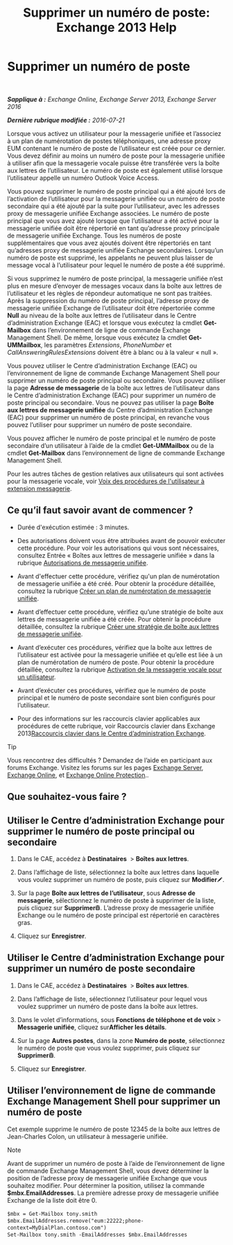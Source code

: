 ﻿---
title: 'Supprimer un numéro de poste: Exchange 2013 Help'
TOCTitle: Supprimer un numéro de poste
ms:assetid: c2b896cf-21f7-4453-a4e6-b23d236a6dd3
ms:mtpsurl: https://technet.microsoft.com/fr-fr/library/Dd351124(v=EXCHG.150)
ms:contentKeyID: 50555490
ms.date: 05/23/2018
mtps_version: v=EXCHG.150
ms.translationtype: MT
---

# Supprimer un numéro de poste

 

_**Sapplique à :** Exchange Online, Exchange Server 2013, Exchange Server 2016_

_**Dernière rubrique modifiée :** 2016-07-21_

Lorsque vous activez un utilisateur pour la messagerie unifiée et l’associez à un plan de numérotation de postes téléphoniques, une adresse proxy EUM contenant le numéro de poste de l’utilisateur est créée pour ce dernier. Vous devez définir au moins un numéro de poste pour la messagerie unifiée à utiliser afin que la messagerie vocale puisse être transférée vers la boîte aux lettres de l’utilisateur. Le numéro de poste est également utilisé lorsque l’utilisateur appelle un numéro Outlook Voice Access.

Vous pouvez supprimer le numéro de poste principal qui a été ajouté lors de l’activation de l’utilisateur pour la messagerie unifiée ou un numéro de poste secondaire qui a été ajouté par la suite pour l’utilisateur, avec les adresses proxy de messagerie unifiée Exchange associées. Le numéro de poste principal que vous avez ajouté lorsque que l’utilisateur a été activé pour la messagerie unifiée doit être répertorié en tant qu’adresse proxy principale de messagerie unifiée Exchange. Tous les numéros de poste supplémentaires que vous avez ajoutés doivent être répertoriés en tant qu’adresses proxy de messagerie unifiée Exchange secondaires. Lorsqu’un numéro de poste est supprimé, les appelants ne peuvent plus laisser de message vocal à l’utilisateur pour lequel le numéro de poste a été supprimé.

Si vous supprimez le numéro de poste principal, la messagerie unifiée n’est plus en mesure d’envoyer de messages vocaux dans la boîte aux lettres de l’utilisateur et les règles de répondeur automatique ne sont pas traitées. Après la suppression du numéro de poste principal, l’adresse proxy de messagerie unifiée Exchange de l’utilisateur doit être répertoriée comme **Null** au niveau de la boîte aux lettres de l’utilisateur dans le Centre d’administration Exchange (EAC) et lorsque vous exécutez la cmdlet **Get-Mailbox** dans l’environnement de ligne de commande Exchange Management Shell. De même, lorsque vous exécutez la cmdlet **Get-UMMailbox**, les paramètres *Extensions*, *PhoneNumber* et *CallAnsweringRulesExtensions* doivent être à blanc ou à la valeur « null ».

Vous pouvez utiliser le Centre d’administration Exchange (EAC) ou l’environnement de ligne de commande Exchange Management Shell pour supprimer un numéro de poste principal ou secondaire. Vous pouvez utiliser la page **Adresse de messagerie** de la boîte aux lettres de l’utilisateur dans le Centre d’administration Exchange (EAC) pour supprimer un numéro de poste principal ou secondaire. Vous ne pouvez pas utiliser la page **Boîte aux lettres de messagerie unifiée** du Centre d’administration Exchange (EAC) pour supprimer un numéro de poste principal, en revanche vous pouvez l’utiliser pour supprimer un numéro de poste secondaire.

Vous pouvez afficher le numéro de poste principal et le numéro de poste secondaire d’un utilisateur à l’aide de la cmdlet **Get-UMMailbox** ou de la cmdlet **Get-Mailbox** dans l’environnement de ligne de commande Exchange Management Shell.

Pour les autres tâches de gestion relatives aux utilisateurs qui sont activées pour la messagerie vocale, voir [Voix des procédures de l'utilisateur à extension messagerie](voice-mail-enabled-user-procedures-exchange-2013-help.md).

## Ce qu’il faut savoir avant de commencer ?

  - Durée d'exécution estimée : 3 minutes.

  - Des autorisations doivent vous être attribuées avant de pouvoir exécuter cette procédure. Pour voir les autorisations qui vous sont nécessaires, consultez Entrée « Boîtes aux lettres de messagerie unifiée » dans la rubrique [Autorisations de messagerie unifiée](unified-messaging-permissions-exchange-2013-help.md).

  - Avant d'effectuer cette procédure, vérifiez qu'un plan de numérotation de messagerie unifiée a été créé. Pour obtenir la procédure détaillée, consultez la rubrique [Créer un plan de numérotation de messagerie unifiée](create-a-um-dial-plan-exchange-2013-help.md).

  - Avant d’effectuer cette procédure, vérifiez qu’une stratégie de boîte aux lettres de messagerie unifiée a été créée. Pour obtenir la procédure détaillée, consultez la rubrique [Créer une stratégie de boîte aux lettres de messagerie unifiée](create-a-um-mailbox-policy-exchange-2013-help.md).

  - Avant d’exécuter ces procédures, vérifiez que la boîte aux lettres de l’utilisateur est activée pour la messagerie unifiée et qu’elle est liée à un plan de numérotation de numéro de poste. Pour obtenir la procédure détaillée, consultez la rubrique [Activation de la messagerie vocale pour un utilisateur](enable-a-user-for-voice-mail-exchange-2013-help.md).

  - Avant d’exécuter ces procédures, vérifiez que le numéro de poste principal et le numéro de poste secondaire sont bien configurés pour l’utilisateur.

  - Pour des informations sur les raccourcis clavier applicables aux procédures de cette rubrique, voir Raccourcis clavier dans Exchange 2013[Raccourcis clavier dans le Centre d’administration Exchange](keyboard-shortcuts-in-the-exchange-admin-center-exchange-online-protection-help.md).

> [!TIP]
> Vous rencontrez des difficultés ? Demandez de l’aide en participant aux forums Exchange. Visitez les forums sur les pages <a href="https://go.microsoft.com/fwlink/p/?linkid=60612">Exchange Server</a>, <a href="https://go.microsoft.com/fwlink/p/?linkid=267542">Exchange Online</a>, et <a href="https://go.microsoft.com/fwlink/p/?linkid=285351">Exchange Online Protection</a>..


## Que souhaitez-vous faire ?

## Utiliser le Centre d’administration Exchange pour supprimer le numéro de poste principal ou secondaire

1.  Dans le CAE, accédez à **Destinataires**  \> **Boîtes aux lettres**.

2.  Dans l’affichage de liste, sélectionnez la boîte aux lettres dans laquelle vous voulez supprimer un numéro de poste, puis cliquez sur **Modifier**![Icône Modifier](images/Bb124582.6f53ccb2-1f13-4c02-bea0-30690e6ea71d(EXCHG.150).gif "Icône Modifier").

3.  Sur la page **Boîte aux lettres de l’utilisateur**, sous **Adresse de messagerie**, sélectionnez le numéro de poste à supprimer de la liste, puis cliquez sur **Supprimer**![Icône Supprimer](images/Dd979797.14f639f6-61e8-4418-bbfb-0db14de9d2f5(EXCHG.150).gif "Icône Supprimer"). L’adresse proxy de messagerie unifiée Exchange ou le numéro de poste principal est répertorié en caractères gras.

4.  Cliquez sur **Enregistrer**.

## Utiliser le Centre d’administration Exchange pour supprimer un numéro de poste secondaire

1.  Dans le CAE, accédez à **Destinataires**  \> **Boîtes aux lettres**.

2.  Dans l’affichage de liste, sélectionnez l’utilisateur pour lequel vous voulez supprimer un numéro de poste dans la boîte aux lettres.

3.  Dans le volet d’informations, sous **Fonctions de téléphone et de voix** \> **Messagerie unifiée**, cliquez sur**Afficher les détails**.

4.  Sur la page **Autres postes**, dans la zone **Numéro de poste**, sélectionnez le numéro de poste que vous voulez supprimer, puis cliquez sur **Supprimer**![Icône Supprimer](images/Dd979797.14f639f6-61e8-4418-bbfb-0db14de9d2f5(EXCHG.150).gif "Icône Supprimer").

5.  Cliquez sur **Enregistrer**.

## Utiliser l’environnement de ligne de commande Exchange Management Shell pour supprimer un numéro de poste

Cet exemple supprime le numéro de poste 12345 de la boîte aux lettres de Jean-Charles Colon, un utilisateur à messagerie unifiée.

> [!NOTE]
> Avant de supprimer un numéro de poste à l’aide de l’environnement de ligne de commande Exchange Management Shell, vous devez déterminer la position de l’adresse proxy de messagerie unifiée Exchange que vous souhaitez modifier. Pour déterminer la position, utilisez la commande <strong>$mbx.EmailAddresses</strong>. La première adresse proxy de messagerie unifiée Exchange de la liste doit être 0.


    $mbx = Get-Mailbox tony.smith
    $mbx.EmailAddresses.remove("eum:22222;phone-context=MyDialPlan.contoso.com") 
    Set-Mailbox tony.smith -EmailAddresses $mbx.EmailAddresses

